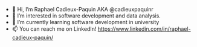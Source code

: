 - 👋 Hi, I’m Raphael Cadieux-Paquin AKA @cadieuxpaquinr
- 👀 I’m interested in software development and data analysis.
- 🌱 I’m currently learning software development in university
- 📫 You can reach me on LinkedIn! https://www.linkedin.com/in/raphael-cadieux-paquin/

<!---
cadieuxpaquinr/cadieuxpaquinr is a ✨ special ✨ repository because its `README.md` (this file) appears on your GitHub profile.
You can click the Preview link to take a look at your changes.
--->
